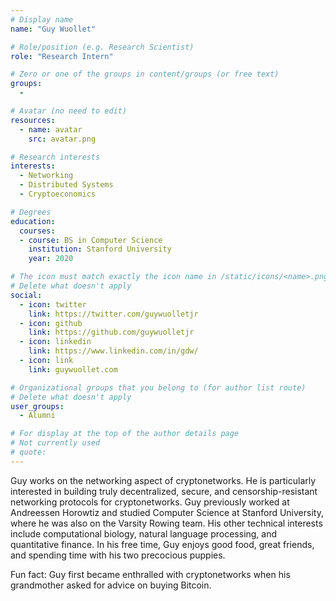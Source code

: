 ```yaml
---
# Display name
name: "Guy Wuollet"

# Role/position (e.g. Research Scientist)
role: "Research Intern"

# Zero or one of the groups in content/groups (or free text)
groups:
  -

# Avatar (no need to edit)
resources:
  - name: avatar
    src: avatar.png

# Research interests
interests:
  - Networking
  - Distributed Systems
  - Cryptoeconomics

# Degrees
education:
  courses:
  - course: BS in Computer Science
    institution: Stanford University
    year: 2020

# The icon must match exactly the icon name in /static/icons/<name>.png
# Delete what doesn't apply
social:
  - icon: twitter
    link: https://twitter.com/guywuolletjr
  - icon: github
    link: https://github.com/guywuolletjr
  - icon: linkedin
    link: https://www.linkedin.com/in/gdw/
  - icon: link
    link: guywuollet.com   

# Organizational groups that you belong to (for author list route)
# Delete what doesn't apply
user_groups:
  - Alumni

# For display at the top of the author details page
# Not currently used
# quote:
---
```


Guy works on the networking aspect of cryptonetworks. He is particularly interested in building truly decentralized, secure, and censorship-resistant networking protocols for cryptonetworks. Guy previously worked at Andreessen Horowtiz and studied Computer Science at Stanford University, where he was also on the Varsity Rowing team. His other technical interests include computational biology, natural language processing, and quantitative finance. In his free time, Guy enjoys good food, great friends, and spending time with his two precocious puppies.

Fun fact: Guy first became enthralled with cryptonetworks when his grandmother asked for advice on buying Bitcoin.
